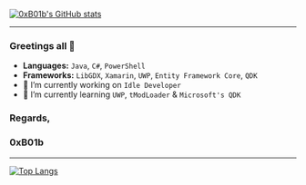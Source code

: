 
[![0xB01b's GitHub stats](https://github-readme-stats.vercel.app/api?username=tatapuchi&show_icons=true&theme=radical)](https://github.com/anuraghazra/github-readme-stats)

---


### Greetings all 👋

- **Languages:** `Java`, `C#`, `PowerShell`
- **Frameworks:** `LibGDX`, `Xamarin`, `UWP`, `Entity Framework Core`, `QDK`
- 🔭 I’m currently working on `Idle Developer`
- 🌱 I’m currently learning `UWP`, `tModLoader` & `Microsoft's QDK`

<!--
**tatapuchi/tatapuchi** is a ✨ _special_ ✨ repository because its `README.md` (this file) appears on your GitHub profile.

Here are some ideas to get you started:

- 👯 I’m looking to collaborate on ...
- 🤔 I’m looking for help with ...
- 💬 Ask me about ...
- 😄 Pronouns: ...
- ⚡ Fun fact: ...
-->


### Regards,

### 0xB01b
---

[![Top Langs](https://github-readme-stats.vercel.app/api/top-langs/?username=tatapuchi)](https://github.com/anuraghazra/github-readme-stats)
